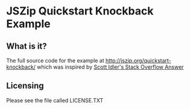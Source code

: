 JSZip Quickstart Knockback Example
==============================

What is it?
-----------

The full source code for the example at http://jszip.org/quickstart-knockback/ which was inspired by
[Scott Idler's Stack Overflow Answer][1]

Licensing
---------

Please see the file called LICENSE.TXT

  [1]: http://stackoverflow.com/questions/12305655/the-simplest-example-of-knockback-js-working-with-a-restful-webservice-such-as-s